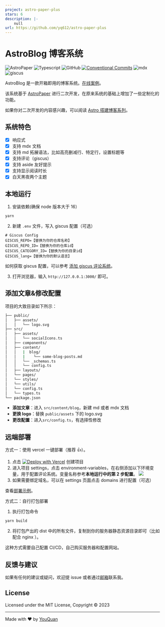 ```yaml
---
project: astro-paper-plus
stars: 6
description: |-
    null
url: https://github.com/yq612/astro-paper-plus
---
```


# AstroBlog 博客系统

![AstroPaper](./screenshot.png)
![Typescript](https://img.shields.io/badge/TypeScript-007ACC?style=for-the-badge&logo=typescript&logoColor=white)
![GitHub](https://img.shields.io/github/license/satnaing/astro-paper?color=%232F3741&style=for-the-badge)
[![Conventional Commits](https://img.shields.io/badge/Conventional%20Commits-1.0.0-%23FE5196?logo=conventionalcommits&logoColor=white&style=for-the-badge)](https://conventionalcommits.org)
![mdx](https://img.shields.io/badge/mdx-yellow?style=for-the-badge&logo=MDX&logoColor=white)
![giscus](https://img.shields.io/badge/giscus-%2319c37d?style=for-the-badge&logo=giscus&logoColor=white)

AstroBlog 是一款开箱即用的博客系统。[在线案例](https://jizhule.cn)。

该系统基于 [AstroPaper](https://github.com/satnaing/astro-paper) 进行二次开发，在原来系统的基础上增加了一些定制化的功能。

如果你对二次开发的内容感兴趣，可以阅读 [Astro 搭建博客系列]()。

## 系统特色

- [x] 响应式
- [x] 支持 mdx 文档
- [x] 支持 md 拓展语法，比如高亮删减行、特定行，设置标题等
- [x] 支持评论（giscus）
- [x] 支持 aside 友好提示
- [x] 支持显示阅读时长
- [x] 白天黑夜两个主题

## 本地运行

1. 安装依赖(确保 node 版本大于 16）

```bash
yarn
```

2. 新建 `.env` 文件，写入 giscus 配置（可选）

```text title=".env"
# Giscus Config
GISCUS_REPO=【替换为你的仓库名称】
GISCUS_REPO_ID=【替换为你的仓库id】
GISCUS_CATEGORY_ID=【替换为你的目录id】
GISCUS_lang=【替换为你的默认语言】
```

如何获取 giscus 配置，可以参考 [添加 giscus 评论系统](https://www.jizhule.cn/posts/astro-%E6%90%AD%E5%BB%BA%E5%8D%9A%E5%AE%A2%E7%B3%BB%E5%88%97%E6%B7%BB%E5%8A%A0-giscus-%E8%AF%84%E8%AE%BA%E7%B3%BB%E7%BB%9F)。

3. 打开浏览器，输入 `http://127.0.0.1:3000/` 即可。

## 添加文章&修改配置

项目的大致目录如下所示：

```bash
├── public/
│   ├── assets/
│   │   └── logo.svg
├── src/
│   ├── assets/
│   │   └── socialIcons.ts
│   ├── components/
│   ├── content/
│   │   |  blog/
│   │   |    └── some-blog-posts.md
│   │   └── _schemas.ts
│   │   └── config.ts
│   ├── layouts/
│   └── pages/
│   └── styles/
│   └── utils/
│   └── config.ts
│   └── types.ts
└── package.json
```

- **添加文章**：进入 `src/content/blog`，新建 md 或者 mdx 文档
- **更换 logo**：替换 `public/assets` 下的 logo.svg
- **更改配置**：进入`src/config.ts`，有选择性修改

## 远端部署

方式一：使用 vercel 一键部署（推荐 👍）。

1. 点击 [![Deploy with Vercel](https://vercel.com/button)](https://vercel.com/new/clone?repository-url=https%3A%2F%2Fgithub.com%2Fyq612%2Fastro-blog&env=GISCUS_REPO,GISCUS_REPO_ID,GISCUS_CATEGORY_ID,GISCUS_lang&envDescription=Giscus%E7%9A%84%E9%85%8D%E7%BD%AE)
   创建项目
2. 进入项目 settings，点击 environment-variables，在右侧添加以下环境变量，用于配置评论系统。变量名称参考**本地运行中的第 2 步配置**。
   ![](public/assets/blog/Snipaste_2023-08-02_16-44-14.png)
3. 如果需要绑定域名，可以在 settings 页面点击 domains 进行配置（可选）

查看[部署示例](https://jizhule.cn/)。

方式二：自行打包部署

1. 执行打包命令

```bash
yarn build
```

2. 将打包产出的 dist 中的所有文件，复制到你的服务器静态资源目录即可（比如配合 nginx ）。

这种方式需要自己配置 CI/CD，自己购买服务器和配置网站。

## 反馈与建议

如果有任何的建议或疑问，欢迎提 issue 或者通过<a href="mailto:695601924@qq.com">邮箱</a>联系我。

## License

Licensed under the MIT License, Copyright © 2023

---

Made with ❤️ by [YouQuan](https://jizhule.cn)

